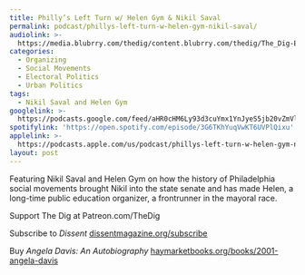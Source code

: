 ```yaml
---
title: Philly’s Left Turn w/ Helen Gym & Nikil Saval
permalink: podcast/phillys-left-turn-w-helen-gym-nikil-saval/
audiolink: >-
  https://media.blubrry.com/thedig/content.blubrry.com/thedig/The_Dig-EP_402-Philly-Mayor.mp3
categories:
  - Organizing
  - Social Movements
  - Electoral Politics
  - Urban Politics
tags:
  - Nikil Saval and Helen Gym
googlelink: >-
  https://podcasts.google.com/feed/aHR0cHM6Ly93d3cuYmx1YnJyeS5jb20vZmVlZHMvdGhlZGlnLnhtbA/episode/aHR0cHM6Ly90aGVkaWcuYmx1YnJyeS5uZXQvP3A9MjQwMg?sa=X&ved=0CAUQkfYCahcKEwi44f7r1b-AAxUAAAAAHQAAAAAQNg
spotifylink: 'https://open.spotify.com/episode/3G6TKhYuqVwKT6UVPlQixu'
applelink: >-
  https://podcasts.apple.com/us/podcast/phillys-left-turn-w-helen-gym-nikil-saval/id1043245989?i=1000611904358
layout: post
---
```


Featuring Nikil Saval and Helen Gym on how the history of Philadelphia social movements brought Nikil into the state senate and has made Helen, a long-time public education organizer, a frontrunner in the mayoral race.

Support The Dig at Patreon.com/TheDig

Subscribe to *Dissent* [dissentmagazine.org/subscribe](http://dissentmagazine.org/subscribe)

Buy *Angela Davis: An Autobiography* [haymarketbooks.org/books/2001-angela-davis](http://haymarketbooks.org/books/2001-angela-davis)
